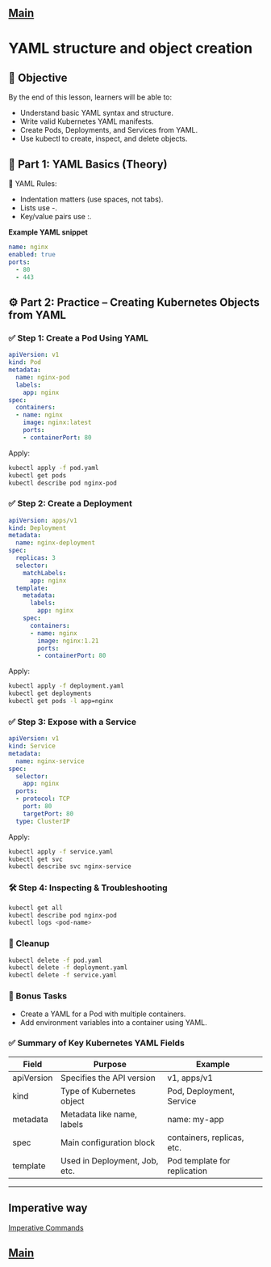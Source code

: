 [Main](../README.md)
---

# YAML structure and object creation

## 🎯 Objective

By the end of this lesson, learners will be able to:
* Understand basic YAML syntax and structure.
* Write valid Kubernetes YAML manifests.
* Create Pods, Deployments, and Services from YAML.
* Use kubectl to create, inspect, and delete objects.


## 🧱 Part 1: YAML Basics (Theory)

🧾 YAML Rules:
* Indentation matters (use spaces, not tabs).
* Lists use -.
* Key/value pairs use :.

__Example YAML snippet__
```yaml
name: nginx
enabled: true
ports:
  - 80
  - 443
```


## ⚙️ Part 2: Practice – Creating Kubernetes Objects from YAML


### ✅ Step 1: Create a Pod Using YAML

```yaml
apiVersion: v1
kind: Pod
metadata:
  name: nginx-pod
  labels:
    app: nginx
spec:
  containers:
  - name: nginx
    image: nginx:latest
    ports:
    - containerPort: 80
```

Apply:
```bash
kubectl apply -f pod.yaml
kubectl get pods
kubectl describe pod nginx-pod
```


### ✅ Step 2: Create a Deployment

```yaml
apiVersion: apps/v1
kind: Deployment
metadata:
  name: nginx-deployment
spec:
  replicas: 3
  selector:
    matchLabels:
      app: nginx
  template:
    metadata:
      labels:
        app: nginx
    spec:
      containers:
      - name: nginx
        image: nginx:1.21
        ports:
        - containerPort: 80
```
Apply:
```bash
kubectl apply -f deployment.yaml
kubectl get deployments
kubectl get pods -l app=nginx
```


### ✅ Step 3: Expose with a Service

```yaml
apiVersion: v1
kind: Service
metadata:
  name: nginx-service
spec:
  selector:
    app: nginx
  ports:
  - protocol: TCP
    port: 80
    targetPort: 80
  type: ClusterIP
```
Apply:
```bash
kubectl apply -f service.yaml
kubectl get svc
kubectl describe svc nginx-service
```

### 🛠 Step 4: Inspecting & Troubleshooting
```bash
kubectl get all
kubectl describe pod nginx-pod
kubectl logs <pod-name>
```


### 🧼 Cleanup
```bash
kubectl delete -f pod.yaml
kubectl delete -f deployment.yaml
kubectl delete -f service.yaml
```

### 📘 Bonus Tasks
* Create a YAML for a Pod with multiple containers.
* Add environment variables into a container using YAML.




### ✅ Summary of Key Kubernetes YAML Fields

| Field | Purpose | Example |
| --- | --- | --- |
| apiVersion | Specifies the API version | v1, apps/v1 |
| kind | Type of Kubernetes object | Pod, Deployment, Service |
| metadata | Metadata like name, labels | name: my-app |
| spec | Main configuration block | containers, replicas, etc. |
| template | Used in Deployment, Job, etc. | Pod template for replication |

---

## Imperative way

[Imperative Commands](https://kubernetes.io/docs/tasks/manage-kubernetes-objects/imperative-command/)


[Main](../README.md)
---